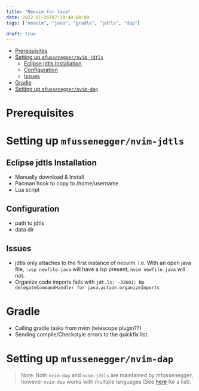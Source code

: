 ```yaml
---
title: "Neovim for Java"
date: 2022-01-26T07:19:48-08:00
tags: ["neovim", "java", "gradle", "jdtls", "dap"]

draft: true
---
```


<!--more-->
<!-- START doctoc generated TOC please keep comment here to allow auto update -->
<!-- DON'T EDIT THIS SECTION, INSTEAD RE-RUN doctoc TO UPDATE -->

- [Prerequisites](#prerequisites)
- [Setting up `mfussenegger/nvim-jdtls`](#setting-up-mfusseneggernvim-jdtls)
  - [Eclipse jdtls Installation](#eclipse-jdtls-installation)
  - [Configuration](#configuration)
  - [Issues](#issues)
- [Gradle](#gradle)
- [Setting up `mfussenegger/nvim-dap`](#setting-up-mfusseneggernvim-dap)

<!-- END doctoc generated TOC please keep comment here to allow auto update -->

# Prerequisites

# Setting up `mfussenegger/nvim-jdtls`
## Eclipse jdtls Installation
  - Manually download & Install
  - Pacman hook to copy to /home/username
  - Lua script

## Configuration
  - path to jdtls
  - data dir

## Issues
  - jdtls only attaches to the first instance of neovim.
  I.e. With an open java file, `:vsp newfile.java` will have a lsp present, `nvim newfile.java` will not.
  - Organize code imports fails with `jdt.ls: -32601: No delegateCommandHandler for java.action.organizeImports`

# Gradle
  - Calling gradle tasks from nvim (telescope plugin??)
  - Sending compile/Checkstyle errors to the quickfix list.

# Setting up `mfussenegger/nvim-dap`

> Note: Both `nvim-dap` and `nvim-jdtls` are maintained by mfussenegger,
> however `nvim-dap` works with multiple languages (See [here][dap-adapters] for a list).


<!-- links -->
[dap-adapters]: https://microsoft.github.io/debug-adapter-protocol/implementors/adapters/
